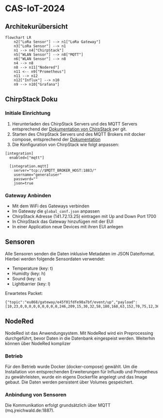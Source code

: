 # CAS-IoT-2024

## Architekurübersicht
```mermaid 
flowchart LR
    n2["LoRa Sensor"] --> n1["LoRa Gateway"]
    n3["LoRa Sensor"] --> n1
    n1 --> n4["ChirpStack"]
    n5["WLAN Sensor"] --> n8["MQTT"]
    n6["WLAN Sensor"] --> n8
    n4 --> n8
    n8 --> n11["Nodered"]
    n11 <-- n9["Prometheus"]
    n11 --> n12
    n12["Influx"] --> n10
    n9 --> n10["Grafana"]
```

## ChirpStack Doku

### Initiale Einrichtung
1. Herunterladen des ChirpStack Servers und des MQTT Servers entsprechend der [Dokumentation von ChirpStack](https://www.chirpstack.io/docs/getting-started/docker.html) per git.
2. Starten des ChirpStack Servers und des MQTT Brokers mit docker compose, entsprechend der [Dokumentation](https://github.com/chirpstack/chirpstack-docker)
3. Die Konfiguration von ChirpStack wie folgt anpassen:
```
[integration]
  enabled=["mqtt"]

  [integration.mqtt]
    server="tcp://$MQTT_BROKER_HOST:1883/"
    username="generaluser"
    password=""
    json=true
```

### Gateway Anbinden 
* Mit dem WiFi des Gateways verbinden 
* Im Gateway die `global_conf.json` anpassen 
* ChirpStack Adresse (141.72.13.25) eintragen mit Up and Down Port 1700 
* In ChirpStack das Gateway hinzufügen mit der EUI
* In einer Application neue Devices mit ihren EUI anlegen 

## Sensoren
Alle Sensoren senden die Daten inklusive Metadaten im JSON Dateiformat. Hierbei werden folgende Sensordaten verwendet:
* Temperature   (key: t)
* Humidty       (key: h)
* Sound	        (key: s)
* Lightbarrier  (key: l)

Erwartetes Packet:
```
{"topic":"eu868/gateway/e45f01fdfe98a7bf/event/up","payload":[10,23,0,0,0,0,0,0,0,0,0,246,209,15,30,32,58,180,168,63,152,70,75,12,36,34,18,8,224,233,132,158,3,18,10,26,8,8,200,208,7,16,9,40,1,42,65,10,16,101,52,53,102,48,49,102,100,102,101,57,56,97,55,98,102,16,239,177,3,26,12,8,133,163,235,182,6,16,216,129,221,208,2,48,231,255,255,255,255,255,255,255,255,1,61,205,204,60,65,64,1,72,1,106,4,70,223,224,193,128,1,2],"qos":0,"retain":false,"_msgid":"ecd14cfb43995f81"}
```

## NodeRed
NodeRed ist das Anwendungsystem. Mit NodeRed wird ein Preprocessing durchgeführt, bevor Daten in die Datenbank eingespeist werden.
Weiterhin können über NodeRed komplizer
### Betrieb
Für den Betrieb wurde Docker (docker-compose) gewählt. Um die Installation von entsprechenden Erweiterungen für Influxdb und Prometheus zu gewährleisten, wurde ein eigens Dockerfile angelegt und das Image gebaut.
Die Daten werden persistent über Volumes gespeichert.

### Anbindung von Sensoren
Die Kommunikation erfolgt grundsätzlich über MQTT (mq.jreichwald.de:1887). 
 
